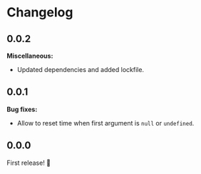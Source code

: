 # Changelog

## 0.0.2

**Miscellaneous:**
- Updated dependencies and added lockfile.

## 0.0.1

**Bug fixes:**
- Allow to reset time when first argument is `null` or `undefined`.

## 0.0.0

First release! :tada:
